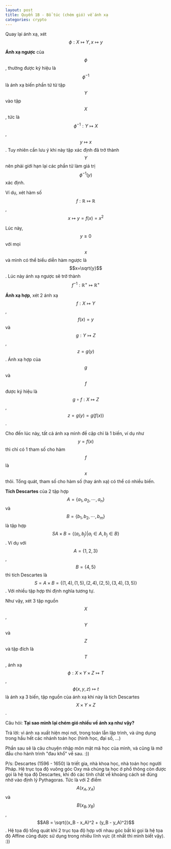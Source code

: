 ```yaml
---
layout: post
title: Quyển 1B - Bổ túc (chém gió) về ánh xạ
categories: crypto
---
```


Quay lại ánh xạ, xét $$\phi : X \mapsto Y, x \mapsto y$$

**Ánh xạ ngược** của $$\phi$$, thường được ký hiệu là $$\phi^{-1}$$ là ánh xạ biến phần tử từ tập $$Y$$ vào tập $$X$$, tức là $$\phi^{-1}: Y \mapsto X$$, $$y \mapsto x$$. Tuy nhiên cần lưu ý khi này tập xác định đã trở thành $$Y$$ nên phải giới hạn lại các phần tử làm giá trị $$\phi^{-1}(y)$$ xác định.

Ví dụ, xét hàm số $$f: \mathbb{R} \mapsto \mathbb{R}$$, $$x \mapsto y=f(x)=x^2$$

Lúc này, $$y \geq 0$$ với mọi $$x$$ và mình có thể biểu diễn hàm ngược là $$x=\sqrt{y}$$. Lúc này ánh xạ ngược sẽ trở thành $$f^{-1}: \mathbb{R}^{+} \mapsto \mathbb{R}^{+}$$

**Ánh xạ hợp**, xét 2 ánh xạ $$f: X \mapsto Y$$, $$f(x) = y$$ và $$g: Y \mapsto Z$$, $$z = g(y)$$. Ánh xạ hợp của $$g$$ và $$f$$ được ký hiệu là $$g \circ f: X \mapsto Z$$, $$z = g(y) = g(f(x))$$.

Cho đến lúc này, tất cả ánh xạ mình đề cập chỉ là 1 biến, ví dụ như $$y=f(x)$$ thì chỉ có 1 tham số cho hàm $$f$$ là $$x$$ thôi. Tổng quát, tham số cho hàm số (hay ánh xạ) có thể có nhiều biến.

**Tích Descartes** của 2 tập hợp $$A = \{a_1, a_2, \cdots, a_n\}$$ và $$B = \{b_1, b_2, \cdots, b_m\}$$ là tập hợp $$S A \times B = \{(a_i, b_j) \lvert a_i \in A, b_j \in B\}$$. Ví dụ với $$A = \{1, 2, 3\}$$, $$B = \{4, 5\}$$ thì tích Descartes là $$S = A \times B = \{(1, 4), (1, 5), (2, 4), (2, 5), (3, 4), (3, 5)\}$$. Với nhiều tập hợp thì định nghĩa tương tự.

Như vậy, xét 3 tập nguồn $$X$$, $$Y$$ và $$Z$$ và tập đích là $$T$$, ánh xạ $$\phi : X \times Y \times Z \mapsto T$$, $$\phi(x, y, z) \mapsto t$$ là ánh xạ 3 biến, tập nguồn của ánh xạ khi này là tích Descartes $$X \times Y \times Z$$.

Câu hỏi: **Tại sao mình lại chém gió nhiều về ánh xạ như vậy?**

Trả lời: vì ánh xạ xuất hiện mọi nơi, trong toán lẫn lập trình, và ứng dụng trong hầu hết các nhánh toán học (hình học, đại số, ...)

Phần sau sẽ là câu chuyện nhập môn mật mã học của mình, và cũng là mở đầu cho hành trình "đau khổ" về sau. :))

P/s: Descartes (1596 - 1650) là triết gia, nhà khoa học, nhà toán học người Pháp. Hệ trục tọa độ vuông góc Oxy mà chúng ta học ở phổ thông còn được gọi là hệ tọa độ Descartes, khi đó các tính chất về khoảng cách sẽ đúng nhờ vào định lý Pythagoras. Tức là với 2 điểm $$A(x_A, y_A)$$ và $$B(x_B, y_B)$$, $$AB = \sqrt{(x_B - x_A)^2 + (y_B - y_A)^2}$$. Hệ tọa độ tổng quát khi 2 trục tọa độ hợp với nhau góc bất kì gọi là hệ tọa độ Affine cũng được sử dụng trong nhiều lĩnh vực (ít nhất thì mình biết vậy). :))
